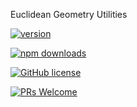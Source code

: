 Euclidean Geometry Utilities

[![version](https://img.shields.io/npm/v/@g20/euclid.svg)](https://www.npmjs.com/package/@g20/euclid) 

[![npm downloads](https://img.shields.io/npm/dm/@g20/euclid.svg)](https://npm-stat.com/charts.html?package=@g20/euclid&from=2022-09-01)

[![GitHub license](https://img.shields.io/badge/license-MIT-blue.svg)](./LICENSE)

[![PRs Welcome](https://img.shields.io/badge/PRs-welcome-brightgreen.svg)](./CONTRIBUTING.md)

